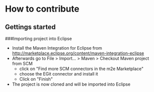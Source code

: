 # How to contribute

## Gettings started

###Importing project into Eclipse

* Install the Maven Integration for Eclipse from http://marketplace.eclipse.org/content/maven-integration-eclipse
* Afterwards go to File > Import... > Maven > Checkout Maven project from SCM
	* click on "Find more SCM connectors in the m2e Marketplace"
	* choose the EGit connector and install it
	* Click on "Finish"
* The project is now cloned and will be imported into Eclipse